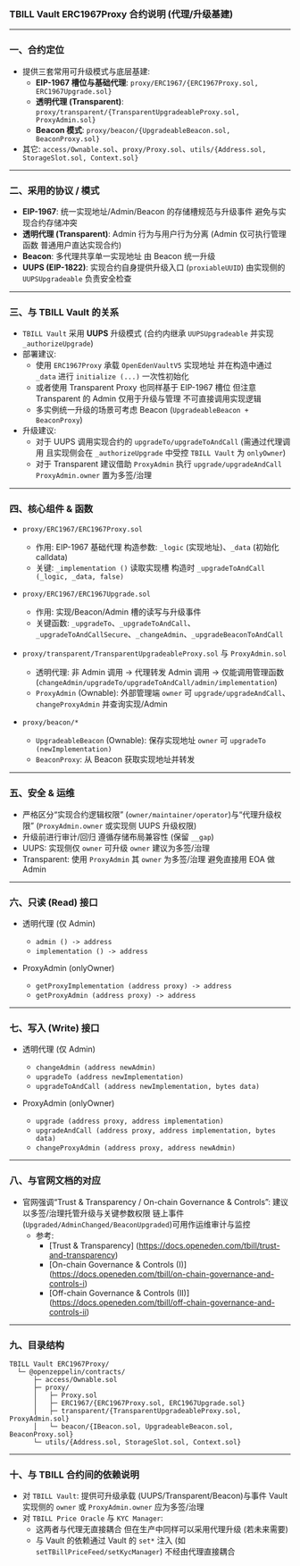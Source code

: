 ### TBILL Vault ERC1967Proxy 合约说明 (代理/升级基建)

---

### 一、合约定位

- 提供三套常用可升级模式与底层基建: 
  - **EIP-1967 槽位与基础代理**: `proxy/ERC1967/{ERC1967Proxy.sol, ERC1967Upgrade.sol}`
  - **透明代理 (Transparent)**: `proxy/transparent/{TransparentUpgradeableProxy.sol, ProxyAdmin.sol}`
  - **Beacon 模式**: `proxy/beacon/{UpgradeableBeacon.sol, BeaconProxy.sol}`
- 其它: `access/Ownable.sol`、`proxy/Proxy.sol`、`utils/{Address.sol, StorageSlot.sol, Context.sol}`

---

### 二、采用的协议 / 模式

- **EIP-1967**: 统一实现地址/Admin/Beacon 的存储槽规范与升级事件 避免与实现合约存储冲突
- **透明代理 (Transparent)**: Admin 行为与用户行为分离 (Admin 仅可执行管理函数 普通用户直达实现合约)
- **Beacon**: 多代理共享单一实现地址 由 Beacon 统一升级
- **UUPS (EIP-1822)**: 实现合约自身提供升级入口 (`proxiableUUID`) 由实现侧的 `UUPSUpgradeable` 负责安全检查

---

### 三、与 TBILL Vault 的关系

- `TBILL Vault` 采用 **UUPS** 升级模式 (合约内继承 `UUPSUpgradeable` 并实现 `_authorizeUpgrade`)
- 部署建议: 
  - 使用 `ERC1967Proxy` 承载 `OpenEdenVaultV5` 实现地址 并在构造中通过 `_data` 进行 `initialize (...)` 一次性初始化 
  - 或者使用 Transparent Proxy 也同样基于 EIP-1967 槽位 但注意 Transparent 的 Admin 仅用于升级与管理 不可直接调用实现逻辑 
  - 多实例统一升级的场景可考虑 Beacon (`UpgradeableBeacon + BeaconProxy`)
- 升级建议: 
  - 对于 UUPS 调用实现合约的 `upgradeTo/upgradeToAndCall` (需通过代理调用 且实现侧会在 `_authorizeUpgrade` 中受控 `TBILL Vault` 为 `onlyOwner`)
  - 对于 Transparent 建议借助 `ProxyAdmin` 执行 `upgrade/upgradeAndCall` `ProxyAdmin.owner` 置为多签/治理

---

### 四、核心组件 & 函数  

- `proxy/ERC1967/ERC1967Proxy.sol`
  - 作用: EIP-1967 基础代理 构造参数: `_logic` (实现地址)、`_data` (初始化 calldata)
  - 关键: `_implementation ()` 读取实现槽 构造时 `_upgradeToAndCall (_logic, _data, false)`

- `proxy/ERC1967/ERC1967Upgrade.sol`
  - 作用: 实现/Beacon/Admin 槽的读写与升级事件
  - 关键函数: `_upgradeTo`、`_upgradeToAndCall`、`_upgradeToAndCallSecure`、`_changeAdmin`、`_upgradeBeaconToAndCall`

- `proxy/transparent/TransparentUpgradeableProxy.sol` 与 `ProxyAdmin.sol`
  - 透明代理: 非 Admin 调用 → 代理转发 Admin 调用 → 仅能调用管理函数 (`changeAdmin/upgradeTo/upgradeToAndCall/admin/implementation`)
  - `ProxyAdmin` (Ownable): 外部管理端 `owner` 可 `upgrade/upgradeAndCall`、`changeProxyAdmin` 并查询实现/Admin

- `proxy/beacon/*`
  - `UpgradeableBeacon` (Ownable): 保存实现地址 `owner` 可 `upgradeTo (newImplementation)`
  - `BeaconProxy`: 从 Beacon 获取实现地址并转发

---

### 五、安全 & 运维

- 严格区分“实现合约逻辑权限” (`owner/maintainer/operator`)与“代理升级权限” (`ProxyAdmin.owner` 或实现侧 UUPS 升级权限)
- 升级前进行审计/回归 遵循存储布局兼容性 (保留 `__gap`)
- UUPS: 实现侧仅 `owner` 可升级 `owner` 建议为多签/治理 
- Transparent: 使用 `ProxyAdmin` 其 `owner` 为多签/治理 避免直接用 EOA 做 Admin

---

### 六、只读 (Read) 接口

- 透明代理 (仅 Admin)
  - `admin () -> address`
  - `implementation () -> address`

- ProxyAdmin (onlyOwner)
  - `getProxyImplementation (address proxy) -> address`
  - `getProxyAdmin (address proxy) -> address`

---

### 七、写入 (Write) 接口

- 透明代理 (仅 Admin)
  - `changeAdmin (address newAdmin)`
  - `upgradeTo (address newImplementation)`
  - `upgradeToAndCall (address newImplementation, bytes data)`

- ProxyAdmin (onlyOwner)
  - `upgrade (address proxy, address implementation)`
  - `upgradeAndCall (address proxy, address implementation, bytes data)`
  - `changeProxyAdmin (address proxy, address newAdmin)`

---

### 八、与官网文档的对应

- 官网强调“Trust & Transparency / On-chain Governance & Controls”: 建议以多签/治理托管升级与关键参数权限 链上事件 (`Upgraded/AdminChanged/BeaconUpgraded`)可用作运维审计与监控
  - 参考: 
    - [Trust & Transparency] (https://docs.openeden.com/tbill/trust-and-transparency)
    - [On-chain Governance & Controls  (I)] (https://docs.openeden.com/tbill/on-chain-governance-and-controls-i)
    - [Off-chain Governance & Controls  (II)] (https://docs.openeden.com/tbill/off-chain-governance-and-controls-ii)

---

### 九、目录结构  

```text
TBILL Vault ERC1967Proxy/
  └─ @openzeppelin/contracts/
      ├─ access/Ownable.sol
      ├─ proxy/
      │   ├─ Proxy.sol
      │   ├─ ERC1967/{ERC1967Proxy.sol, ERC1967Upgrade.sol}
      │   ├─ transparent/{TransparentUpgradeableProxy.sol, ProxyAdmin.sol}
      │   └─ beacon/{IBeacon.sol, UpgradeableBeacon.sol, BeaconProxy.sol}
      └─ utils/{Address.sol, StorageSlot.sol, Context.sol}
```

---

### 十、与 TBILL 合约间的依赖说明

- 对 `TBILL Vault`: 提供可升级承载 (UUPS/Transparent/Beacon)与事件 Vault 实现侧的 `owner` 或 `ProxyAdmin.owner` 应为多签/治理
- 对 `TBILL Price Oracle` 与 `KYC Manager`: 
  - 这两者与代理无直接耦合 但在生产中同样可以采用代理升级 (若未来需要) 
  - 与 Vault 的依赖通过 Vault 的 `set*` 注入 (如 `setTBillPriceFeed/setKycManager`) 不经由代理直接耦合

